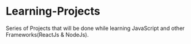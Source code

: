 # Learning-Projects
Series of Projects that will be done while learning JavaScript and other Frameworks(ReactJs & NodeJs).
